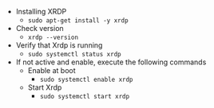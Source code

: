 * Installing XRDP
  * `sudo apt-get install -y xrdp`
* Check version
  * `xrdp --version`
* Verify that Xrdp is running
  * `sudo systemctl status xrdp`
* If not active and enable, execute the following commands
  * Enable at boot
    * `sudo systemctl enable xrdp`
  * Start Xrdp
    * `sudo systemctl start xrdp`
